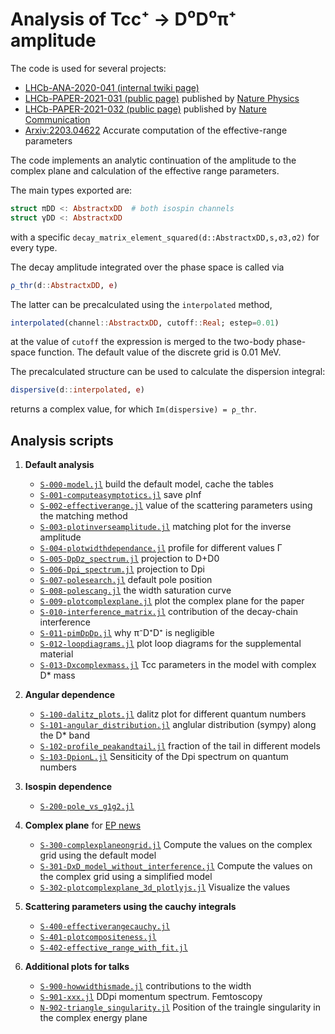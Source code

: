 # Analysis of Tcc⁺ → D⁰D⁰π⁺ amplitude

The code is used for several projects:

- [LHCb-ANA-2020-041 (internal twiki page)](https://twiki.cern.ch/twiki/bin/viewauth/LHCbPhysics/X2DDstar)
- [LHCb-PAPER-2021-031 (public page)](https://lhcbproject.web.cern.ch/Publications/LHCbProjectPublic/LHCb-PAPER-2021-032.html) published by [Nature Physics](https://www.nature.com/articles/s41567-022-01614-y)
- [LHCb-PAPER-2021-032 (public page)](https://lhcbproject.web.cern.ch/Publications/LHCbProjectPublic/LHCb-PAPER-2021-031.html) published by [Nature Communication](https://www.nature.com/articles/s41467-022-30206-w)
- [Arxiv:2203.04622](https://arxiv.org/abs/2203.04622) Accurate computation of the effective-range parameters

The code implements an analytic continuation of the amplitude to the complex plane and calculation of the effective range parameters.

The main types exported are:

```julia
struct πDD <: AbstractxDD  # both isospin channels
struct γDD <: AbstractxDD
```

with a specific `decay_matrix_element_squared(d::AbstractxDD,s,σ3,σ2)` for every type.

The decay amplitude integrated over the phase space is called via

```julia
ρ_thr(d::AbstractxDD, e)
```

The latter can be precalculated using the `interpolated` method,

```julia
interpolated(channel::AbstractxDD, cutoff::Real; estep=0.01)
```

at the value of `cutoff` the expression is merged to the two-body phase-space function. The default value of the discrete grid is 0.01 MeV.

The precalculated structure can be used to calculate the dispersion integral:

```julia
dispersive(d::interpolated, e)
```

returns a complex value, for which `Im(dispersive) = ρ_thr`.

## Analysis scripts

1. **Default analysis**

   - [`S-000-model.jl`](scripts/S-000-model.jl) build the default model, cache the tables
   - [`S-001-computeasymptotics.jl`](scripts/S-001-computeasymptotics.jl) save ρInf
   - [`S-002-effectiverange.jl`](scripts/S-002-effectiverange.jl) value of the scattering parameters using the matching method
   - [`S-003-plotinverseamplitude.jl`](scripts/S-003-plotinverseamplitude.jl) matching plot for the inverse amplitude
   - [`S-004-plotwidthdependance.jl`](scripts/S-004-plotwidthdependance.jl) profile for different values Γ
   - [`S-005-DpDz_spectrum.jl`](scripts/S-005-DpDz_spectrum.jl) projection to D+D0
   - [`S-006-Dpi_spectrum.jl`](scripts/S-006-Dpi_spectrum.jl) projection to Dpi
   - [`S-007-polesearch.jl`](scripts/S-007-polesearch.jl) default pole position
   - [`S-008-polescang.jl`](scripts/S-008-polescang.jl) the width saturation curve
   - [`S-009-plotcomplexplane.jl`](scripts/S-009-plotcomplexplane.jl) plot the complex plane for the paper
   - [`S-010-interference_matrix.jl`](scripts/S-010-interference_matrix.jl) contribution of the decay-chain interference
   - [`S-011-pimDpDp.jl`](scripts/S-011-pimDpDp.jl) why π⁻D⁺D⁺ is negligible
   - [`S-012-loopdiagrams.jl`](scripts/S-012-loopdiagrams.jl) plot loop diagrams for the supplemental material
   - [`S-013-Dxcomplexmass.jl`](scripts/S-013-Dxcomplexmass.jl) Tcc parameters in the model with complex D* mass

2. **Angular dependence**

   - [`S-100-dalitz_plots.jl`](scripts/S-100-dalitz_plots.jl) dalitz plot for different quantum numbers
   - [`S-101-angular_distribution.jl`](scripts/S-101-angular_distribution.jl) anglular distribution (sympy) along the D* band
   - [`S-102-profile_peakandtail.jl`](scripts/S-102-profile_peakandtail.jl) fraction of the tail in different models
   - [`S-103-DpionL.jl`](scripts/S-103-DpionL.jl) Sensiticity of the Dpi spectrum on quantum numbers

3. **Isospin dependence**

   - [`S-200-pole_vs_g1g2.jl`](scripts/S-200-pole_vs_g1g2.jl)

4. **Complex plane** for [EP news](https://ep-news.web.cern.ch/content/lhcb-discovers-double-charm-tetraquark)

   - [`S-300-complexplaneongrid.jl`](scripts/S-300-complexplaneongrid.jl) Compute the values on the complex grid using the default model
   - [`S-301-DxD_model_without_interference.jl`](scripts/S-301-DxD_model_without_interference.jl) Compute the values on the complex grid using a simplified model
   - [`S-302-plotcomplexplane_3d_plotlyjs.jl`](scripts/S-302-plotcomplexplane_3d_plotlyjs.jl) Visualize the values

5. **Scattering parameters using the cauchy integrals**

   - [`S-400-effectiverangecauchy.jl`](scripts/S-400-effectiverangecauchy.jl)
   - [`S-401-plotcompositeness.jl`](scripts/S-401-plotcompositeness.jl)
   - [`S-402-effective_range_with_fit.jl`](scripts/S-402-effective_range_with_fit.jl)

6. **Additional plots for talks**

   - [`S-900-howwidthismade.jl`](scripts/S-900-howwidthismade.jl) contributions to the width
   - [`S-901-xxx.jl`](scripts/S-901-xxx.jl) DDpi momentum spectrum. Femtoscopy
   - [`N-902-triangle_singularity.jl`](notebooks/N-902-triangle_singularity.jl) Position of the traingle singularity in the complex energy plane
